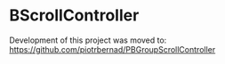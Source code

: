 BScrollController
=================
Development of this project was moved to: https://github.com/piotrbernad/PBGroupScrollController
